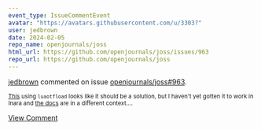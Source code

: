 ```yaml
---
event_type: IssueCommentEvent
avatar: "https://avatars.githubusercontent.com/u/3303?"
user: jedbrown
date: 2024-02-05
repo_name: openjournals/joss
html_url: https://github.com/openjournals/joss/issues/963
repo_url: https://github.com/openjournals/joss
---
```


<a href='https://github.com/jedbrown' target='_blank'>jedbrown</a> commented on issue <a href='https://github.com/openjournals/joss/issues/963' target='_blank'>openjournals/joss#963</a>.

<small>[This](https://github.com/agda/agda/pull/6089/files) using `luaotfload` looks like it should be a solution, but I haven't yet gotten it to work in Inara and [the docs](https://mirror.math.princeton.edu/pub/CTAN/macros/luatex/generic/luaotfload/luaotfload-latex.pdf) are in a different context....</small>

<a href='https://github.com/openjournals/joss/issues/963' target='_blank'>View Comment</a>